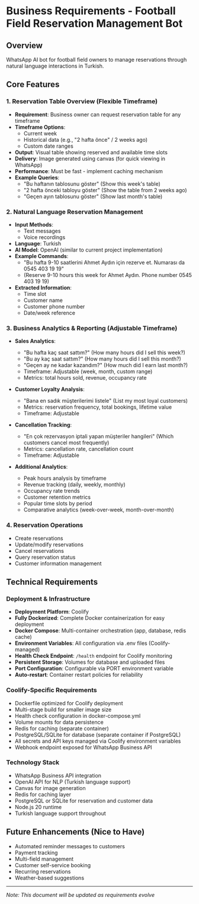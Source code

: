 # Business Requirements - Football Field Reservation Management Bot

## Overview
WhatsApp AI bot for football field owners to manage reservations through natural language interactions in Turkish.

## Core Features

### 1. Reservation Table Overview (Flexible Timeframe)
- **Requirement**: Business owner can request reservation table for any timeframe
- **Timeframe Options**:
  - Current week
  - Historical data (e.g., "2 hafta önce" / 2 weeks ago)
  - Custom date ranges
- **Output**: Visual table showing reserved and available time slots
- **Delivery**: Image generated using canvas (for quick viewing in WhatsApp)
- **Performance**: Must be fast - implement caching mechanism
- **Example Queries**:
  - "Bu haftanın tablosunu göster" (Show this week's table)
  - "2 hafta önceki tabloyu göster" (Show the table from 2 weeks ago)
  - "Geçen ayın tablosunu göster" (Show last month's table)

### 2. Natural Language Reservation Management
- **Input Methods**:
  - Text messages
  - Voice recordings
- **Language**: Turkish
- **AI Model**: OpenAI (similar to current project implementation)
- **Example Commands**:
  - "Bu hafta 9-10 saatlerini Ahmet Aydın için rezerve et. Numarası da 0545 403 19 19"
  - (Reserve 9-10 hours this week for Ahmet Aydın. Phone number 0545 403 19 19)
- **Extracted Information**:
  - Time slot
  - Customer name
  - Customer phone number
  - Date/week reference

### 3. Business Analytics & Reporting (Adjustable Timeframe)
- **Sales Analytics**:
  - "Bu hafta kaç saat sattım?" (How many hours did I sell this week?)
  - "Bu ay kaç saat sattım?" (How many hours did I sell this month?)
  - "Geçen ay ne kadar kazandım?" (How much did I earn last month?)
  - Timeframe: Adjustable (week, month, custom range)
  - Metrics: total hours sold, revenue, occupancy rate

- **Customer Loyalty Analysis**:
  - "Bana en sadık müşterilerimi listele" (List my most loyal customers)
  - Metrics: reservation frequency, total bookings, lifetime value
  - Timeframe: Adjustable

- **Cancellation Tracking**:
  - "En çok rezervasyon iptali yapan müşteriler hangileri" (Which customers cancel most frequently)
  - Metrics: cancellation rate, cancellation count
  - Timeframe: Adjustable

- **Additional Analytics**:
  - Peak hours analysis by timeframe
  - Revenue tracking (daily, weekly, monthly)
  - Occupancy rate trends
  - Customer retention metrics
  - Popular time slots by period
  - Comparative analytics (week-over-week, month-over-month)

### 4. Reservation Operations
- Create reservations
- Update/modify reservations
- Cancel reservations
- Query reservation status
- Customer information management

## Technical Requirements

### Deployment & Infrastructure
- **Deployment Platform**: Coolify
- **Fully Dockerized**: Complete Docker containerization for easy deployment
- **Docker Compose**: Multi-container orchestration (app, database, redis cache)
- **Environment Variables**: All configuration via .env files (Coolify-managed)
- **Health Check Endpoint**: `/health` endpoint for Coolify monitoring
- **Persistent Storage**: Volumes for database and uploaded files
- **Port Configuration**: Configurable via PORT environment variable
- **Auto-restart**: Container restart policies for reliability

### Coolify-Specific Requirements
- Dockerfile optimized for Coolify deployment
- Multi-stage build for smaller image size
- Health check configuration in docker-compose.yml
- Volume mounts for data persistence
- Redis for caching (separate container)
- PostgreSQL/SQLite for database (separate container if PostgreSQL)
- All secrets and API keys managed via Coolify environment variables
- Webhook endpoint exposed for WhatsApp Business API

### Technology Stack
- WhatsApp Business API integration
- OpenAI API for NLP (Turkish language support)
- Canvas for image generation
- Redis for caching layer
- PostgreSQL or SQLite for reservation and customer data
- Node.js 20 runtime
- Turkish language support throughout

## Future Enhancements (Nice to Have)
- Automated reminder messages to customers
- Payment tracking
- Multi-field management
- Customer self-service booking
- Recurring reservations
- Weather-based suggestions

---
*Note: This document will be updated as requirements evolve*
